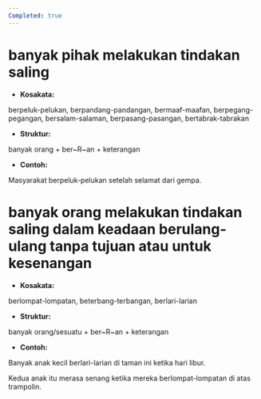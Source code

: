```yaml
---
Completed: true
---
```


# banyak pihak melakukan tindakan saling

- **Kosakata:**

berpeluk-pelukan, berpandang-pandangan, bermaaf-maafan, berpegang-pegangan, bersalam-salaman, berpasang-pasangan, bertabrak-tabrakan

- **Struktur:**

banyak orang + ber~R~an + keterangan

- **Contoh:**

Masyarakat berpeluk-pelukan setelah selamat dari gempa.


# banyak orang melakukan tindakan saling dalam keadaan berulang-ulang tanpa tujuan atau untuk kesenangan

- **Kosakata:**

berlompat-lompatan, beterbang-terbangan, berlari-larian

- **Struktur:**

banyak orang/sesuatu + ber~R~an + keterangan

- **Contoh:**

Banyak anak kecil berlari-larian di taman ini ketika hari libur.

Kedua anak itu merasa senang ketika mereka berlompat-lompatan di atas trampolin.
